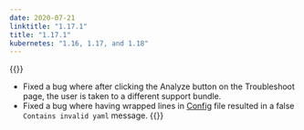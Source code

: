 ```yaml
---
date: 2020-07-21
linktitle: "1.17.1"
title: "1.17.1"
kubernetes: "1.16, 1.17, and 1.18"
---
```


{{<fixes>}}
* Fixed a bug where after clicking the Analyze button on the Troubleshoot page, the user is taken to a different support bundle.
* Fixed a bug where having wrapped lines in [Config](https://kots.io/reference/v1beta1/config/) file resulted in a false `Contains invalid yaml` message.
{{</fixes>}}
